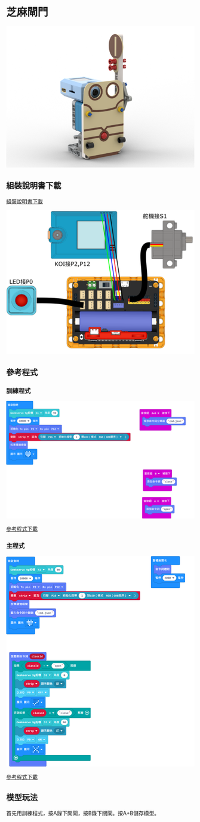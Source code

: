 # 芝麻閘門

![](../images/extra_gate_render.png)

## 組裝說明書下載

[組裝說明書下載](https://drive.google.com/drive/folders/1vPB1nm2KgCbI8fHl_VWVD3YiAxTgYQWc?usp=sharing)

![](../images/extra_gate_wire.png)

## 參考程式

### 訓練程式

![](../images/extra_gate_code2.png)

[參考程式下載](https://makecode.microbit.org/_M1s2gMdRAhTy)

### 主程式

![](../images/extra_gate_code.png)

[參考程式下載](https://makecode.microbit.org/_C0XAkCKt3Kcu)

## 模型玩法

首先用訓練程式，按A錄下開閘，按B錄下關閘。按A+B儲存模型。